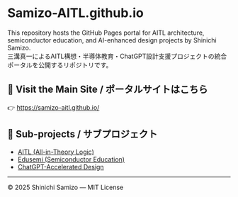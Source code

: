 # Samizo-AITL.github.io

This repository hosts the GitHub Pages portal for AITL architecture, semiconductor education, and AI-enhanced design projects by Shinichi Samizo.  
三溝真一によるAITL構想・半導体教育・ChatGPT設計支援プロジェクトの統合ポータルを公開するリポジトリです。

## 🔗 Visit the Main Site / ポータルサイトはこちら

👉 https://samizo-aitl.github.io/

## 📁 Sub-projects / サブプロジェクト

- [AITL (All-in-Theory Logic)](https://github.com/Samizo-AITL/AITL/)
- [Edusemi (Semiconductor Education)](https://github.com/Samizo-AITL/edusemi/)
- [ChatGPT-Accelerated Design](https://github.com/Samizo-AITL/ChatGPT-Accelerated-Designs)

---

© 2025 Shinichi Samizo — MIT License
